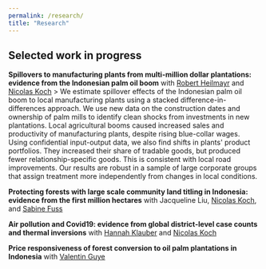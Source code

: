 ```yaml
---
permalink: /research/
title: "Research"
---
```


## Selected work in progress

**Spillovers to manufacturing plants from multi-million dollar plantations: evidence from the Indonesian palm oil boom** with [Robert Heilmayr](http://conservation-econ.com/) and [Nicolas Koch](https://www.mcc-berlin.net/en/about/team/koch-nicolas.html)  > We estimate spillover effects of the Indonesian palm oil boom to local manufacturing plants using a stacked difference-in-differences approach. We use new data on the construction dates and ownership of palm mills to identify clean shocks from investments in new plantations. Local agricultural booms caused increased sales and productivity of manufacturing plants, despite rising blue-collar wages. Using confidential input-output data, we also find shifts in plants' product portfolios. They increased their share of tradable goods, but produced fewer relationship-specific goods. This is consistent with local road improvements. Our results are robust in a sample of large corporate groups that assign treatment more independently from changes in local conditions.


**Protecting forests with large scale community land titling in Indonesia: evidence from the first million hectares** with Jacqueline Liu, [Nicolas Koch](https://www.mcc-berlin.net/en/about/team/koch-nicolas.html), and [Sabine Fuss](https://www.mcc-berlin.net/en/about/team/fuss-sabine.html)

**Air pollution and Covid19: evidence from global district-level case counts and thermal inversions** with [Hannah Klauber](https://www.mcc-berlin.net/en/about/team/klauber-hannah.html) and [Nicolas Koch](https://www.mcc-berlin.net/en/about/team/koch-nicolas.html)

**Price responsiveness of forest conversion to oil palm plantations in Indonesia** with [Valentin Guye](https://www.mcc-berlin.net/en/about/team/guye-valentiin.htmlgit )
